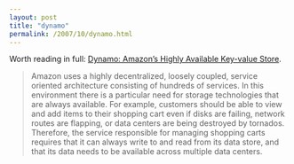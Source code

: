 ```yaml
---
layout: post
title: "dynamo"
permalink: /2007/10/dynamo.html
---
```


Worth reading in full: [Dynamo: Amazon’s Highly Available Key-value Store](http://www.allthingsdistributed.com/2007/10/amazons_dynamo.html).

> Amazon uses a highly decentralized, loosely coupled, service oriented architecture consisting of hundreds of services. In this environment there is a particular need for storage technologies that are always available. For example, customers should be able to view and add items to their shopping cart even if disks are failing, network routes are flapping, or data centers are being destroyed by tornados. Therefore, the service responsible for managing shopping carts requires that it can always write to and read from its data store, and that its data needs to be available across multiple data centers.